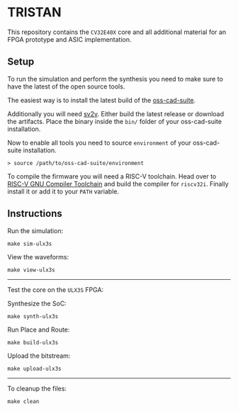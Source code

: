 # TRISTAN

This repository contains the `CV32E40X` core and all additional material for an FPGA prototype and ASIC implementation.

## Setup

To run the simulation and perform the synthesis you need to make sure to have the latest of the open source tools.

The easiest way is to install the latest build of the [oss-cad-suite](https://github.com/YosysHQ/oss-cad-suite-build).

Additionally you will need [sv2v](https://github.com/zachjs/sv2v). Either build the latest release or download the artifacts. Place the binary inside the `bin/` folder of your oss-cad-suite installation.

Now to enable all tools you need to source `environment` of your oss-cad-suite installation.

	> source /path/to/oss-cad-suite/environment

To compile the firmware you will need a RISC-V toolchain. Head over to [RISC-V GNU Compiler Toolchain](https://github.com/riscv-collab/riscv-gnu-toolchain) and build the compiler for `riscv32i`. Finally install it or add it to your `PATH` variable.

## Instructions

Run the simulation:

	make sim-ulx3s

View the waveforms:

	make view-ulx3s

---

Test the core on the `ULX3S` FPGA:

Synthesize the SoC:

	make synth-ulx3s

Run Place and Route:

	make build-ulx3s

Upload the bitstream:

	make upload-ulx3s

---

To cleanup the files:

	make clean